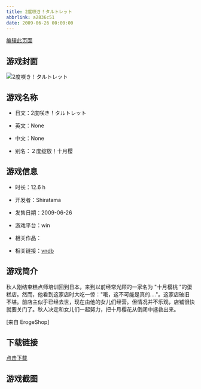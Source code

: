 ```yaml
---
title: 2度咲き！タルトレット
abbrlink: a2836c51
date: 2009-06-26 00:00:00
---
```

[编辑此页面](https://github.com/ACG-3/ADV3-source/blob/main/source/_posts/games/2%E5%BA%A6%E5%92%B2%E3%81%8D%EF%BC%81%E3%82%BF%E3%83%AB%E3%83%88%E3%83%AC%E3%83%83%E3%83%88.md)

## 游戏封面

![2度咲き！タルトレット](https%3A//pan.timero.xyz/onedrive/img_lib_001/2%E5%BA%A6%E5%92%B2%E3%81%8D%EF%BC%81%E3%82%BF%E3%83%AB%E3%83%88%E3%83%AC%E3%83%83%E3%83%88_cover.avif)


## 游戏名称

- 日文：2度咲き！タルトレット
- 英文：None
- 中文：None

- 别名：２度绽放！十月樱


## 游戏信息

- 时长：12.6 h
- 开发者：Shiratama
- 发售日期：2009-06-26
- 游戏平台：win
- 相关作品：

- 相关链接：[vndb](https://vndb.org/v1663)


## 游戏简介

秋人刚结束糕点师培训回到日本，来到以前经常光顾的一家名为 "十月樱桃 "的蛋糕店。然而，他看到这家店时大吃一惊："哦，这不可能是真的...."。这家店破旧不堪。前店主似乎已经去世，现在由他的女儿们经营。但情况并不乐观，店铺很快就要关门了。秋人决定和女儿们一起努力，把十月樱花从倒闭中拯救出来。

[来自 ErogeShop]


## 下载链接

[点击下载](https://pan.timero.xyz/onedrive/adv_lib_001/2%E5%BA%A6%E5%92%B2%E3%81%8D%EF%BC%81%E3%82%BF%E3%83%AB%E3%83%88%E3%83%AC%E3%83%83%E3%83%88)


## 游戏截图


